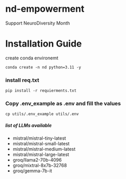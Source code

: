 # nd-empowerment
Support NeuroDiversity Month


# Installation Guide

create conda environemt
```
conda create -n nd python=3.11 -y
```

### install req.txt

```
pip install -r requierments.txt
```

### Copy .env_example as .env and fill the values
```
cp utils/.env_example utils/.env
```


##### list of LLMs available

- mistral/mistral-tiny-latest
- mistral/mistral-small-latest
- mistral/mistral-medium-latest
- mistral/mistral-large-latest
- groq/llama2-70b-4096
- groq/mixtral-8x7b-32768
- groq/gemma-7b-it